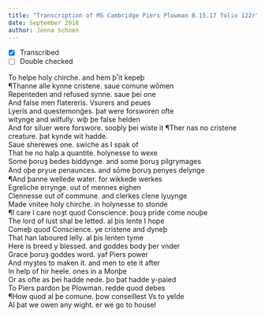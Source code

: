 ```yaml
---
title: "Transcription of MS Cambridge Piers Plowman B.15.17 folio 122r"
date: September 2018
author: Jenna Schoen
---
```

- [x] Transcribed
- [ ] Double checked

To helpe holy chirche. and hem þͭ it kepeþ  
¶Thanne alle kynne cristene. saue comune wōmen  
Repenteden and refused synne. saue þei one  
And false men flatereris. Vsurers and peues  
Lyeris and questemong̉es. þat were forsworen ofte  
witynge and wilfully. wiþ þe false helden  
And for siluer were forswore. sooþly þei wiste it
¶Ther nas no cristene creature. þat kynde wit hadde.  
Saue sherewes one. swiche as I spak of  
That he no halp a quantite. holynesse to wexe  
Some þoruȝ bedes biddynge. and some þoruȝ pilgrymages  
And oþ̔e pryue penaunces. and sōme þoruȝ penyes delynge  
¶And þanne wellede water. for wikkede werkes  
Egreliche errynge. out of mennes eighen  
Clennesse out of commune. and clerkes clene lyuynge  
Made vnitee holy chirche. in holynesse to stonde  
¶I care I care noȝt quod Conscience. þouȝ pride come nouþe  
The lord of lust shal be letted. al þis lente I hope  
Comeþ quod Conscience. ye cristene and dyneþ  
That han laboured lelly. al þis lenten tyme  
Here is breed y blessed. and goddes body þer vnder  
Grace þoruȝ goddes word. yaf Piers power  
And myȝtes to maken it. and men to ete it after  
In help of hir heele. ones in a Monþe  
Or as ofte as þei hadde nede. þo þat hadde y-paied  
To Piers pardon þe Plowman. redde quod debes  
¶How quod al þe comune. þow conseillest Vs to yelde   
Al þat we owen any wight. er we go to housel  
